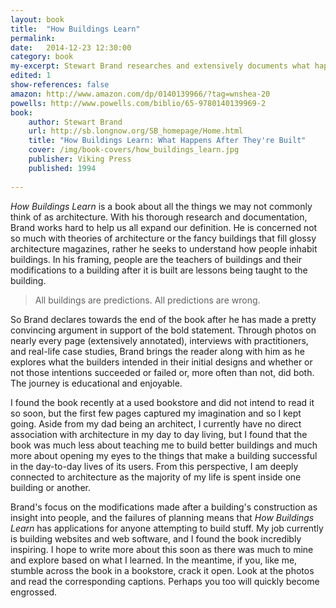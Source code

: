 ```yaml
---
layout: book
title:  "How Buildings Learn"
permalink: 
date:   2014-12-23 12:30:00
category: book
my-excerpt: Stewart Brand researches and extensively documents what happens to buildings after they are built. His research reveals patterns based on what the initial architecture enables, what building users commonly need, and ideas for embracing the unknown future with our buildings.
edited: 1
show-references: false
amazon: http://www.amazon.com/dp/0140139966/?tag=wnshea-20
powells: http://www.powells.com/biblio/65-9780140139969-2
book:
    author: Stewart Brand
    url: http://sb.longnow.org/SB_homepage/Home.html
    title: "How Buildings Learn: What Happens After They're Built"
    cover: /img/book-covers/how_buildings_learn.jpg
    publisher: Viking Press
    published: 1994
    
---
```


_How Buildings Learn_ is a book about all the things we may not commonly think of as architecture.  With his thorough research and documentation, Brand works hard to help us all expand our definition. He is concerned not so much with theories of architecture or the fancy buildings that fill glossy architecture magazines, rather he seeks to understand how people inhabit buildings. In his framing, people are the teachers of buildings and their modifications to a building after it is built are lessons being taught to the building. 

> All buildings are predictions. All predictions are wrong.

So Brand declares towards the end of the book after he has made a pretty convincing argument in support of the bold statement. Through photos on nearly every page (extensively annotated), interviews with practitioners, and real-life case studies, Brand brings the reader along with him as he explores what the builders intended in their initial designs and whether or not those intentions succeeded or failed or, more often than not, did both. The journey is educational and enjoyable.

I found the book recently at a used bookstore and did not intend to read it so soon, but the first few pages captured my imagination and so I kept going. Aside from my dad being an architect, I currently have no direct association with architecture in my day to day living, but I found that the book was much less about teaching me to build better buildings and much more about opening my eyes to the things that make a building successful in the day-to-day lives of its users. From this perspective, I am deeply connected to architecture as the majority of my life is spent inside one building or another.

Brand's focus on the modifications made after a building's construction as insight into people, and the failures of planning means that _How Buildings Learn_ has applications for anyone attempting to build stuff. My job currently is building websites and web software, and I found the book incredibly inspiring. I hope to write more about this soon as there was much to mine and explore based on what I learned. In the meantime, if you, like me, stumble across the book in a bookstore, crack it open. Look at the photos and read the corresponding captions. Perhaps you too will quickly become engrossed.
